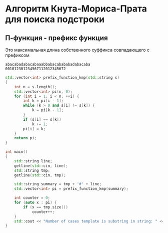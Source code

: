 # Алгоритм Кнута-Мориса-Прата для поиска подстроки
## П-функция - префикс функция
Это максимальная длина собственного суффикса совпадающего с префиксом

```
abacabadabacabaaabbabacabababadabacaba
001012301234567112012345672
```

```cpp
std::vector<int> prefix_function_kmp(std::string s)
{
    int n = s.length();
    std::vector<int> pi(n, 0);
    for (int i = 1; i < n; ++i) {
        int k = pi[i - 1];
        while (k > 0 and s[i] != s[k]) {
            k = pi[k - 1];
        }
        if (s[i] == s[k])
            k += 1;
        pi[i] = k;
    }
    return pi;
}

int main()
{
    std::string line;
    getline(std::cin, line);
    std::string tmp;
    getline(std::cin, tmp);

    std::string summary = tmp + '#' + line;
    std::vector<int> pi = prefix_function_kmp(summary);

    int counter = 0;
    for (auto x : pi) {
        if (x == tmp.size())
            counter++;
    }
    std::cout << "Number of cases template is substring in string: " << counter << std::endl;
}
```
